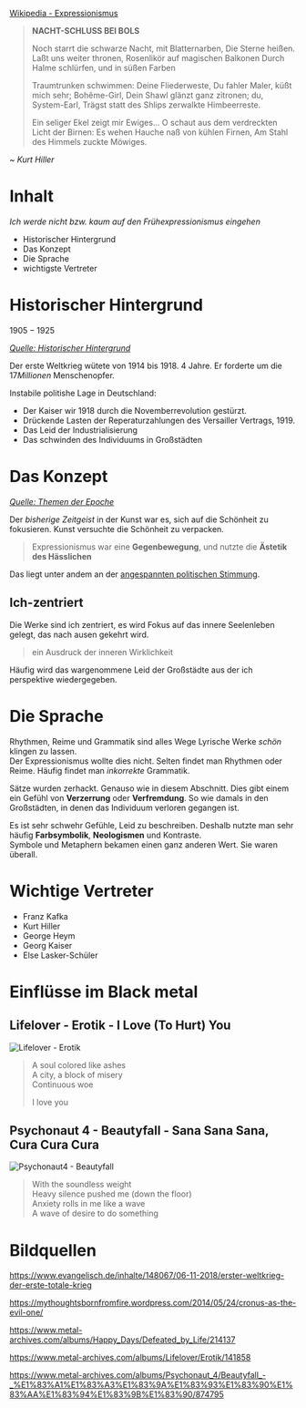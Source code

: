 
[Wikipedia - Expressionismus](https://de.wikipedia.org/wiki/Expressionismus_(Literatur))

> **NACHT-SCHLUSS BEI BOLS**
>
> Noch starrt die schwarze Nacht, mit  Blatternarben,
> Die Sterne heißen. Laßt uns weiter thronen,
> Rosenlikör auf magischen Balkonen
> Durch Halme schlürfen, und in süßen Farben
> 
> Traumtrunken schwimmen: Deine Fliederweste,
> Du fahler Maler, küßt mich sehr; Bohême-Girl,
> Dein Shawl glänzt ganz zitronen; du, System-Earl,
> Trägst statt des Shlips zerwalkte Himbeerreste.
> 
> Ein seliger Ekel zeigt mir Ewiges…
> O schaut aus dem verdreckten Licht der Birnen:
> Es wehen Hauche naß von kühlen Firnen,
> Am Stahl des Himmels zuckte Möwiges.

 ~ *Kurt Hiller*

# Inhalt

*Ich werde nicht bzw. kaum auf den Frühexpressionismus eingehen*

 - Historischer Hintergrund
 - Das Konzept
 - Die Sprache
 - wichtigste Vertreter

# Historischer Hintergrund

$1905 - 1925$

*[Quelle: Historischer Hintergrund](https://www.inhaltsangabe.de/wissen/literaturepochen/expressionismus/#historischer-hintergrund)*

 Der erste Weltkrieg wütete von $1914$ bis $1918$. $4$ Jahre. Er forderte  um die $17 Millionen$ Menschenopfer. 

 Instabile politishe Lage in Deutschland:
  - Der Kaiser wir $1918$ durch die Novemberrevolution gestürzt.
  - Drückende Lasten der Reperaturzahlungen des Versailler Vertrags, $1919$.
  - Das Leid der Industrialisierung
  - Das schwinden des Individuums in Großstädten

# Das Konzept

 *[Quelle: Themen der Epoche](https://literaturhandbuch.de/epochen-expressionismus-1905-1925/)*

Der *bisherige Zeitgeist* in der Kunst war es, sich auf die Schönheit zu fokusieren. Kunst versuchte die Schönheit zu verpacken.

> Expressionismus war eine **Gegenbewegung**, und nutzte die **Ästetik des Hässlichen**

Das liegt unter andem an der [angespannten politischen Stimmung](#historischer-hintergrund).

## Ich-zentriert

Die Werke sind ich zentriert, es wird Fokus auf das innere Seelenleben gelegt, das nach ausen gekehrt wird.

> ein Ausdruck der inneren Wirklichkeit

Häufig wird das wargenommene Leid der Großstädte aus der ich perspektive wiedergegeben.

# Die Sprache

Rhythmen, Reime und Grammatik sind alles Wege Lyrische Werke *schön* klingen zu lassen.  
Der Expressionismus wollte dies nicht. Selten findet man Rhythmen oder Reime. Häufig findet man *inkorrekte* Grammatik.

Sätze wurden zerhackt. Genauso wie in diesem Abschnitt. Dies gibt einem ein Gefühl von **Verzerrung** oder **Verfremdung**. So wie damals in den Großstädten, in denen das Individuum verloren gegangen ist.

Es ist sehr schwehr Gefühle, Leid zu beschreiben. Deshalb nutzte man sehr häufig **Farbsymbolik**, **Neologismen** und Kontraste.  
Symbole und Metaphern bekamen einen ganz anderen Wert. Sie waren überall.

# Wichtige Vertreter
 - Franz Kafka
 - Kurt Hiller
 - George Heym
 - Georg Kaiser
 - Else Lasker-Schüler

# Einflüsse im Black metal

## Lifelover - Erotik - I Love (To Hurt) You

![Lifelover - Erotik](assets/lifelover-erotik.jpg)

> A soul colored like ashes  
> A city, a block of misery  
> Continuous woe  
>
> I love you

## Psychonaut 4 - Beautyfall - Sana Sana Sana, Cura Cura Cura

![Psychonaut4 - Beautyfall](assets/psychonaut4-sanasanasanacuracuracura.jpg)

> With the soundless weight  
> Heavy silence pushed me (down the floor)  
> Anxiety rolls in me like a wave  
> A wave of desire to do something

# Bildquellen

https://www.evangelisch.de/inhalte/148067/06-11-2018/erster-weltkrieg-der-erste-totale-krieg

https://mythoughtsbornfromfire.wordpress.com/2014/05/24/cronus-as-the-evil-one/

https://www.metal-archives.com/albums/Happy_Days/Defeated_by_Life/214137

https://www.metal-archives.com/albums/Lifelover/Erotik/141858

https://www.metal-archives.com/albums/Psychonaut_4/Beautyfall_-_%E1%83%A1%E1%83%A3%E1%83%9A%E1%83%93%E1%83%90%E1%83%AA%E1%83%94%E1%83%9B%E1%83%90/874795
